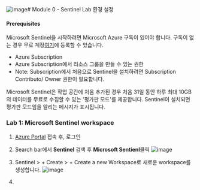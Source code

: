 ![image](https://github.com/user-attachments/assets/7f008572-2b73-4c80-9bc4-3e981b9daf36)# Module 0 - Sentinel Lab 환경 설정 

#### Prerequisites

Microsoft Sentinel을 시작하려면 Microsoft Azure 구독이 있어야 합니다. 구독이 없는 경우 무료 계정[여기](https://azure.microsoft.com/en/free)에 등록할 수 있습니다.

- Azure Subscription
- Azure Subscription에서 리소스 그룹을 만들 수 있는 권한
- Note: Subscription에서 처음으로 Sentinel을 설치하려면 Subscription Contributo/ Owner 권한이 필요합니다.

Microsoft Sentinel은 작업 공간에 처음 추가된 경우 처음 31일 동안 하루 최대 10GB의 데이터를 무료로 수집할 수 있는 '평가판 모드'를 제공합니다. Sentinel이 설치되면 평가판 모드임을 알리는 메시지가 표시됩니다.

### Lab 1: Microsoft Sentinel workspace

1.  [Azure Portal](http://portal.azure.com) 접속 후, 로그인
2.  Search bar에서 **Sentinel** 검색 후 **Microsoft Sentienl**클릭
   ![image](https://github.com/user-attachments/assets/f3822ef1-7e6c-4de4-a0c9-926ffc7db670)

3. Sentinel > + Create > + Create a new Workspace로 새로운 workspace를 생성합니다.
   ![image](https://github.com/user-attachments/assets/606bcb23-6949-4d76-8803-a1c4cf5df847)

4. 
